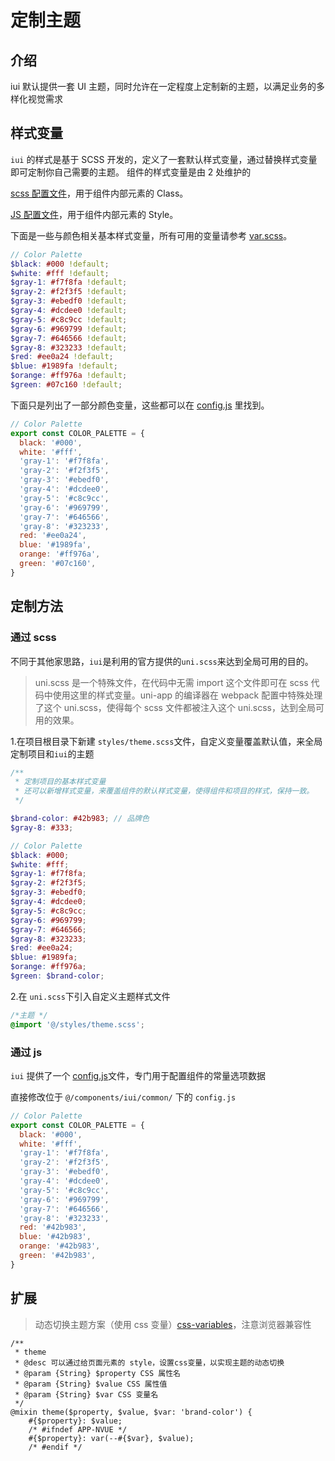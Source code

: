 # 定制主题

## 介绍

iui 默认提供一套 UI 主题，同时允许在一定程度上定制新的主题，以满足业务的多样化视觉需求

## 样式变量

`iui` 的样式是基于 SCSS 开发的，定义了一套默认样式变量，通过替换样式变量即可定制你自己需要的主题。
组件的样式变量是由 2 处维护的

[ scss 配置文件](https://github.com/JoeshuTT/hello-iui/blob/master/components/i-ui/styles/var.scss)，用于组件内部元素的 Class。

[ JS 配置文件](https://github.com/JoeshuTT/hello-iui/blob/master/components/i-ui/common/config.js)，用于组件内部元素的 Style。

下面是一些与颜色相关基本样式变量，所有可用的变量请参考 [var.scss](https://github.com/JoeshuTT/hello-iui/blob/master/components/i-ui/styles/var.scss)。

```scss
// Color Palette
$black: #000 !default;
$white: #fff !default;
$gray-1: #f7f8fa !default;
$gray-2: #f2f3f5 !default;
$gray-3: #ebedf0 !default;
$gray-4: #dcdee0 !default;
$gray-5: #c8c9cc !default;
$gray-6: #969799 !default;
$gray-7: #646566 !default;
$gray-8: #323233 !default;
$red: #ee0a24 !default;
$blue: #1989fa !default;
$orange: #ff976a !default;
$green: #07c160 !default;
```

下面只是列出了一部分颜色变量，这些都可以在 [config.js](https://github.com/JoeshuTT/hello-iui/blob/master/components/i-ui/common/config.js) 里找到。

```js
// Color Palette
export const COLOR_PALETTE = {
  black: '#000',
  white: '#fff',
  'gray-1': '#f7f8fa',
  'gray-2': '#f2f3f5',
  'gray-3': '#ebedf0',
  'gray-4': '#dcdee0',
  'gray-5': '#c8c9cc',
  'gray-6': '#969799',
  'gray-7': '#646566',
  'gray-8': '#323233',
  red: '#ee0a24',
  blue: '#1989fa',
  orange: '#ff976a',
  green: '#07c160',
}
```

## 定制方法

### 通过 scss

不同于其他家思路，`iui`是利用的官方提供的`uni.scss`来达到全局可用的目的。

> uni.scss 是一个特殊文件，在代码中无需 import 这个文件即可在 scss 代码中使用这里的样式变量。uni-app 的编译器在 webpack 配置中特殊处理了这个 uni.scss，使得每个 scss 文件都被注入这个 uni.scss，达到全局可用的效果。

1.在项目根目录下新建 `styles/theme.scss`文件，自定义变量覆盖默认值，来全局定制项目和`iui`的主题

```scss
/**
 * 定制项目的基本样式变量
 * 还可以新增样式变量，来覆盖组件的默认样式变量，使得组件和项目的样式，保持一致。
 */

$brand-color: #42b983; // 品牌色
$gray-8: #333;

// Color Palette
$black: #000;
$white: #fff;
$gray-1: #f7f8fa;
$gray-2: #f2f3f5;
$gray-3: #ebedf0;
$gray-4: #dcdee0;
$gray-5: #c8c9cc;
$gray-6: #969799;
$gray-7: #646566;
$gray-8: #323233;
$red: #ee0a24;
$blue: #1989fa;
$orange: #ff976a;
$green: $brand-color;
```

2.在 `uni.scss`下引入自定义主题样式文件

```scss
/*主题 */
@import '@/styles/theme.scss';
```

### 通过 js

`iui` 提供了一个 [config.js](https://github.com/JoeshuTT/hello-iui/blob/master/components/i-ui/common/config.js)文件，专门用于配置组件的常量选项数据

直接修改位于 `@/components/iui/common/` 下的 `config.js`

```js
// Color Palette
export const COLOR_PALETTE = {
  black: '#000',
  white: '#fff',
  'gray-1': '#f7f8fa',
  'gray-2': '#f2f3f5',
  'gray-3': '#ebedf0',
  'gray-4': '#dcdee0',
  'gray-5': '#c8c9cc',
  'gray-6': '#969799',
  'gray-7': '#646566',
  'gray-8': '#323233',
  red: '#42b983',
  blue: '#42b983',
  orange: '#42b983',
  green: '#42b983',
}
```

## 扩展

> 动态切换主题方案（使用 css 变量）[css-variables](https://developer.mozilla.org/zh-CN/docs/Web/CSS/Using_CSS_custom_properties)，注意浏览器兼容性

```
/**
 * theme
 * @desc 可以通过给页面元素的 style，设置css变量，以实现主题的动态切换
 * @param {String} $property CSS 属性名
 * @param {String} $value CSS 属性值
 * @param {String} $var CSS 变量名
 */
@mixin theme($property, $value, $var: 'brand-color') {
    #{$property}: $value;
    /* #ifndef APP-NVUE */
    #{$property}: var(--#{$var}, $value);
    /* #endif */

```
